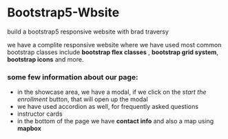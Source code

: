 # Bootstrap5-Wbsite
build a bootstrap5 responsive website with brad traversy

we have a complite responsive website where we have used most common bootstrap classes include **bootstrap flex classes** , **bootstrap grid system**,
**bootstrap icons**  and more.

### some few information about our page:
- in the showcase area, we have a modal, if we click on the *start the enrollment* button, that will open up the modal
- we have used accordion as well, for frequently asked questions
- instructor cards
- in the bottom of the page we have **contact info** and also a map using **mapbox**

